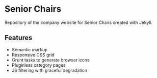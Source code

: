 # Senior Chairs
Repository of the company website for Senior Chairs created with Jekyll.

## Features
- Semantic markup
- Responsive CSS grid
- Grunt tasks to generate browser icons
- Pluginless category pages
- JS filtering with graceful degradation
